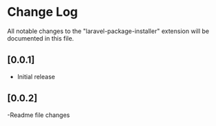 # Change Log

All notable changes to the "laravel-package-installer" extension will be documented in this file.

## [0.0.1]

- Initial release

## [0.0.2]

-Readme file changes
